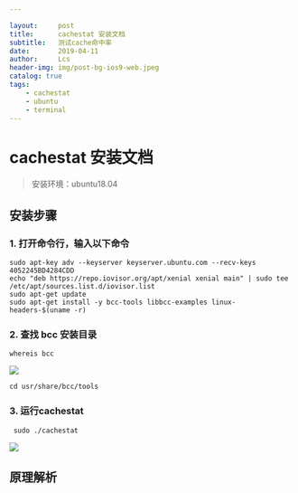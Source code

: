 ```yaml
---

layout:     post
title:      cachestat 安装文档
subtitle:   测试cache命中率
date:       2019-04-11
author:     Lcs
header-img: img/post-bg-ios9-web.jpeg
catalog: true
tags:
    - cachestat
    - ubuntu
    - terminal
---
```


# cachestat 安装文档

>安装环境：ubuntu18.04

## 安装步骤

### 1. 打开命令行，输入以下命令

```
sudo apt-key adv --keyserver keyserver.ubuntu.com --recv-keys 4052245BD4284CDD
echo "deb https://repo.iovisor.org/apt/xenial xenial main" | sudo tee /etc/apt/sources.list.d/iovisor.list
sudo apt-get update
sudo apt-get install -y bcc-tools libbcc-examples linux-headers-$(uname -r)
```

### 2. 查找 bcc 安装目录

```
whereis bcc
```

![](https://github.com/lcs1998/lcs1998.github.io/blob/master/img/1554778901499.png?raw=true)

```
cd usr/share/bcc/tools
```

### 3. 运行cachestat

```
 sudo ./cachestat
```

![](https://github.com/lcs1998/lcs1998.github.io/blob/master/img/1554779035177.png?raw=true)

## 原理解析

